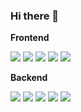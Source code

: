### Hi there 👋

<div align="left">

<!-- 🎨 Frontend -->
<p><strong>Frontend</strong></p>
<img src="https://img.shields.io/badge/TypeScript-3178C6?style=flat-square&logo=typescript&logoColor=white">
<img src="https://img.shields.io/badge/JavaScript-F7DF1E?style=flat-square&logo=javascript&logoColor=black">
<img src="https://img.shields.io/badge/Vue.js-4FC08D?style=flat-square&logo=vuedotjs&logoColor=white">
<img src="https://img.shields.io/badge/JSDoc-000000?style=flat-square&logo=jsdoc&logoColor=white">
<img src="https://img.shields.io/badge/Cypress-17202C?style=flat-square&logo=cypress&logoColor=white">

<!-- 🛠 Backend -->
<p><strong>Backend</strong></p>
<img src="https://img.shields.io/badge/PHP-777BB4?style=flat-square&logo=php&logoColor=white">
<img src="https://img.shields.io/badge/PHPUnit-6C7796?style=flat-square&logo=php&logoColor=white">
<img src="https://img.shields.io/badge/Laravel-FF2D20?style=flat-square&logo=laravel&logoColor=white">
<img src="https://img.shields.io/badge/Eloquent ORM-FF2D20?style=flat-square&logo=laravel&logoColor=white">
<img src="https://img.shields.io/badge/MySQL-4479A1?style=flat-square&logo=mysql&logoColor=white">

</div>

